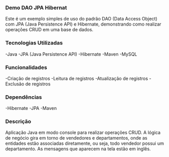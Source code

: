 ### Demo DAO JPA Hibernat ###
Este é um exemplo simples de uso do padrão DAO (Data Access Object) com JPA (Java Persistence API) e Hibernate, demonstrando como realizar operações CRUD em uma base de dados.

### Tecnologias Utilizadas ###
 -Java
 -JPA (Java Persistence API)
 -Hibernate
 -Maven
 -MySQL

### Funcionalidades ###
 -Criação de registros
 -Leitura de registros
 -Atualização de registros
 -Exclusão de registros 

### Dependências ###
 -Hibernate
 -JPA
 -Maven

 ### Descrição ###
 Aplicação Java em modo console para realizar operações CRUD. A lógica de negócio gira em torno de vendedores e departamentos, 
 onde as entidades estão associadas diretamente, ou seja, todo vendedor possui um departamento. As mensagens que aparecem na tela 
 estão em inglês.
